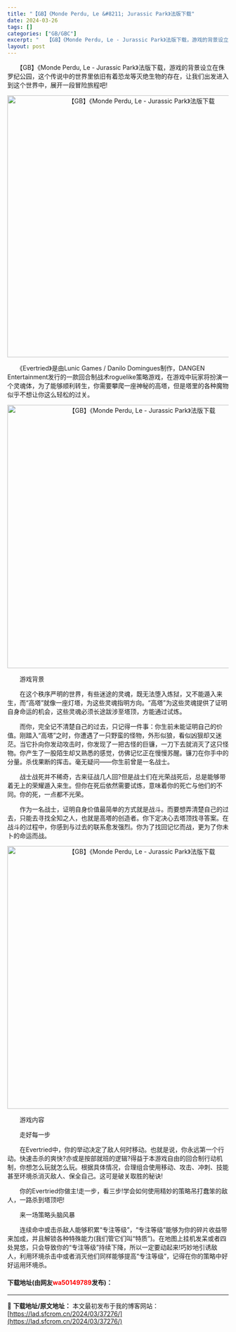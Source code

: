 ```yaml
---
title: "【GB】《Monde Perdu, Le &#8211; Jurassic Park》法版下载"
date: 2024-03-26
tags: []
categories: ["GB/GBC"]
excerpt: "　　【GB】《Monde Perdu, Le - Jurassic Park》法版下载，游戏的背景设立在侏罗纪公园，这个传说中的世界里依旧有着恐龙等灭绝生物的存在，让我们出发进入到这个世界中，展开一段冒险旅程吧! 　　《Evertried》是由Lunic Games / Danilo Domingu&hellip;"
layout: post
---
```


 <p>　　【GB】《Monde Perdu, Le - Jurassic Park》法版下载，游戏的背景设立在侏罗纪公园，这个传说中的世界里依旧有着恐龙等灭绝生物的存在，让我们出发进入到这个世界中，展开一段冒险旅程吧!</p> <p align="center"><img align="" border="0" src="https://lad.sfcrom.cn/wp-content/uploads/2024/03/20240326_66028174ac536.png" width="595" alt="【GB】《Monde Perdu, Le - Jurassic Park》法版下载" /></p> <p>　　《Evertried》是由Lunic Games / Danilo Domingues制作，DANGEN Entertainment发行的一款回合制战术roguelike策略游戏，在游戏中玩家将扮演一个灵魂体，为了能够顺利转生，你需要攀爬一座神秘的高塔，但是塔里的各种魔物似乎不想让你这么轻松的过关。</p> <p align="center"><img align="" border="0" src="https://lad.sfcrom.cn/wp-content/uploads/2024/03/20240326_66028175486da.png" width="598" alt="【GB】《Monde Perdu, Le - Jurassic Park》法版下载" /></p> <p>　　游戏背景</p> <p>　　在这个秩序严明的世界，有些迷途的灵魂，既无法堕入炼狱，又不能遁入来生，而&ldquo;高塔&rdquo;就像一座灯塔，为这些灵魂指明方向。&ldquo;高塔&rdquo;为这些灵魂提供了证明自身命运的机会，这些灵魂必须长途跋涉至塔顶，方能通过试炼。</p> <p>　　而你，完全记不清楚自己的过去，只记得一件事：你生前未能证明自己的价值。刚踏入&ldquo;高塔&rdquo;之时，你遭遇了一只野蛮的怪物，外形似狼，看似凶狠却又迷茫。当它扑向你发动攻击时，你发现了一把古怪的巨镰，一刀下去就消灭了这只怪物。你产生了一股陌生却又熟悉的感觉，仿佛记忆正在慢慢苏醒。镰刀在你手中的分量。杀伐果断的挥击。毫无疑问&mdash;&mdash;你生前曾是一名战士。</p> <p>　　战士战死并不稀奇，古来征战几人回?但是战士们在光荣战死后，总是能够带着无上的荣耀遁入来生。但你在死后依然需要试炼，意味着你的死亡与他们的不同。你的死，一点都不光荣。</p> <p>　　作为一名战士，证明自身价值最简单的方式就是战斗。而要想弄清楚自己的过去，只能去寻找全知之人，也就是高塔的创造者。你下定决心去塔顶找寻答案。在战斗的过程中，你感到与过去的联系愈发强烈。你为了找回记忆而战，更为了你未卜的命运而战。</p> <p align="center"><img align="" border="0" src="https://lad.sfcrom.cn/wp-content/uploads/2024/03/20240326_66028175db3fa.png" width="597" alt="【GB】《Monde Perdu, Le - Jurassic Park》法版下载" /></p> <p>　　游戏内容</p> <p>　　走好每一步</p> <p>　　在Evertried中，你的举动决定了敌人何时移动。也就是说，你永远第一个行动。快速击杀的爽快?亦或是按部就班的逻辑?得益于本游戏自由的回合制行动机制，你想怎么玩就怎么玩。根据具体情况，合理组合使用移动、攻击、冲刺、技能甚至环境杀消灭敌人、保全自己。这可是破关取胜的秘诀!</p> <p>　　你的Evertried你做主!走一步，看三步!学会如何使用精妙的策略吊打蠢笨的敌人，一路杀到塔顶吧!</p> <p>　　来一场策略头脑风暴</p> <p>　　连续命中或击杀敌人能够积累&ldquo;专注等级&rdquo;，&ldquo;专注等级&rdquo;能够为你的碎片收益带来加成，并且解锁各种特殊能力(我们管它们叫&ldquo;特质&rdquo;)。在地图上挂机发呆或者四处晃悠，只会导致你的&ldquo;专注等级&rdquo;持续下降，所以一定要动起来!巧妙地引诱敌人，利用环境杀击中或者消灭他们同样能够提高&ldquo;专注等级&rdquo;，记得在你的策略中好好运用环境杀。</p> <p><h4>下载地址(由网友<font color="red">wa50149789</font>发布)：</h4></p> 

---
📖 **下载地址/原文地址：** 本文最初发布于我的博客网站：[https://lad.sfcrom.cn/2024/03/37276/](https://lad.sfcrom.cn/2024/03/37276/)
